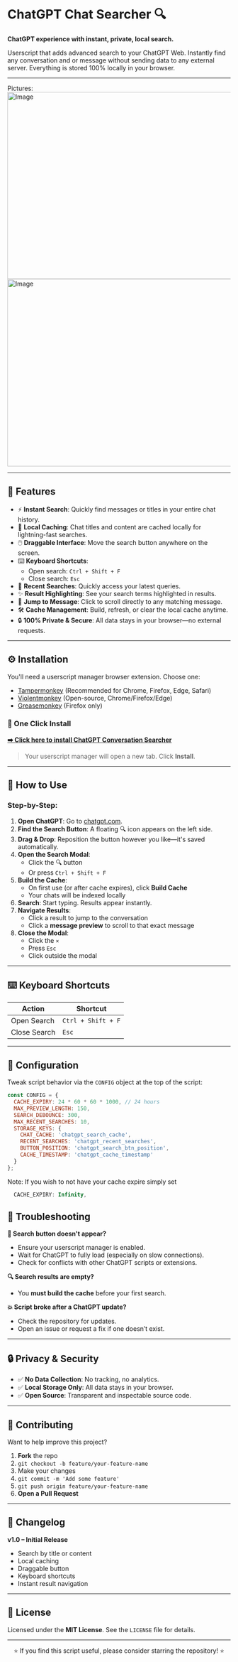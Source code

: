 # ChatGPT Chat Searcher 🔍  
**ChatGPT experience with instant, private, local search.**

Userscript that adds advanced search to your ChatGPT Web. Instantly find any conversation and or message without sending data to any external server. Everything is stored 100% locally in your browser.

---

Pictures:
<img width="915" height="421" alt="Image" src="https://github.com/user-attachments/assets/dc03973c-821c-4b61-ba34-e057104e4a8c" />
<img width="922" height="422" alt="Image" src="https://github.com/user-attachments/assets/7f85ab8d-cd6b-4e5e-adda-3671b0aedac5" />

---

## 🌟  Features

- ⚡ **Instant Search**: Quickly find messages or titles in your entire chat history.  
- 🧠 **Local Caching**: Chat titles and content are cached locally for lightning-fast searches.  
- 🖱️ **Draggable Interface**: Move the search button anywhere on the screen.  
- ⌨️ **Keyboard Shortcuts**:  
  - Open search: `Ctrl + Shift + F`  
  - Close search: `Esc`  
- 📜 **Recent Searches**: Quickly access your latest queries.  
- ✨ **Result Highlighting**: See your search terms highlighted in results.  
- 🚀 **Jump to Message**: Click to scroll directly to any matching message.   
- 🛠️ **Cache Management**: Build, refresh, or clear the local cache anytime.  
- 🔒 **100% Private & Secure**: All data stays in your browser—no external requests.

---

## ⚙️ Installation

You'll need a userscript manager browser extension. Choose one:

- [Tampermonkey](https://www.tampermonkey.net/) (Recommended for Chrome, Firefox, Edge, Safari)  
- [Violentmonkey](https://violentmonkey.github.io/) (Open-source, Chrome/Firefox/Edge)  
- [Greasemonkey](https://www.greasespot.net/) (Firefox only)

### 🔘  One Click Install

[**➡️ Click here to install ChatGPT Conversation Searcher**](https://raw.githubusercontent.com/HeyItzAine/ChatGPT-Searcher/main/ChatGPT-Search-Tool.user.js
)  
> Your userscript manager will open a new tab. Click **Install**.

---

## 📖 How to Use

### Step-by-Step:

1. **Open ChatGPT**: Go to [chatgpt.com](https://chatgpt.com/).  
2. **Find the Search Button**: A floating 🔍 icon appears on the left side.  
3. **Drag & Drop**: Reposition the button however you like—it's saved automatically.  
4. **Open the Search Modal**:  
   - Click the 🔍 button  
   - Or press `Ctrl + Shift + F`  
5. **Build the Cache**:  
   - On first use (or after cache expires), click **Build Cache**  
   - Your chats will be indexed locally  
6. **Search**: Start typing. Results appear instantly.  
7. **Navigate Results**:  
   - Click a result to jump to the conversation  
   - Click a **message preview** to scroll to that exact message  
8. **Close the Modal**:  
   - Click the `×`  
   - Press `Esc`  
   - Click outside the modal

---

## ⌨️ Keyboard Shortcuts

| Action       | Shortcut           |
|--------------|--------------------|
| Open Search  | `Ctrl + Shift + F` |
| Close Search | `Esc`              |

---

## 🔧 Configuration

Tweak script behavior via the `CONFIG` object at the top of the script:

```js
const CONFIG = {
  CACHE_EXPIRY: 24 * 60 * 60 * 1000, // 24 hours
  MAX_PREVIEW_LENGTH: 150,
  SEARCH_DEBOUNCE: 300,
  MAX_RECENT_SEARCHES: 10,
  STORAGE_KEYS: {
    CHAT_CACHE: 'chatgpt_search_cache',
    RECENT_SEARCHES: 'chatgpt_recent_searches',
    BUTTON_POSITION: 'chatgpt_search_btn_position',
    CACHE_TIMESTAMP: 'chatgpt_cache_timestamp'
  }
};
```
Note: If you wish to not have your cache expire simply set 
```js
  CACHE_EXPIRY: Infinity,
```


## 🚨 Troubleshooting

**🔘 Search button doesn't appear?**

- Ensure your userscript manager is enabled.  
- Wait for ChatGPT to fully load (especially on slow connections).  
- Check for conflicts with other ChatGPT scripts or extensions.

**🔍 Search results are empty?**

- You **must build the cache** before your first search.

**💥 Script broke after a ChatGPT update?**

- Check the repository for updates.  
- Open an issue or request a fix if one doesn’t exist.

---

## 🔒 Privacy & Security

- ✅ **No Data Collection**: No tracking, no analytics.  
- ✅ **Local Storage Only**: All data stays in your browser.  
- ✅ **Open Source**: Transparent and inspectable source code.

---

## 🤝 Contributing

Want to help improve this project?

1. **Fork** the repo  
2. `git checkout -b feature/your-feature-name`  
3. Make your changes  
4. `git commit -m 'Add some feature'`  
5. `git push origin feature/your-feature-name`  
6. **Open a Pull Request**

---

## 📝 Changelog

**v1.0 – Initial Release**  
- Search by title or content  
- Local caching  
- Draggable button  
- Keyboard shortcuts  
- Instant result navigation

---

## 📜 License

Licensed under the **MIT License**. See the `LICENSE` file for details.

---

<div align="center">
  <p>⭐ If you find this script useful, please consider starring the repository! ⭐</p>
</div>
